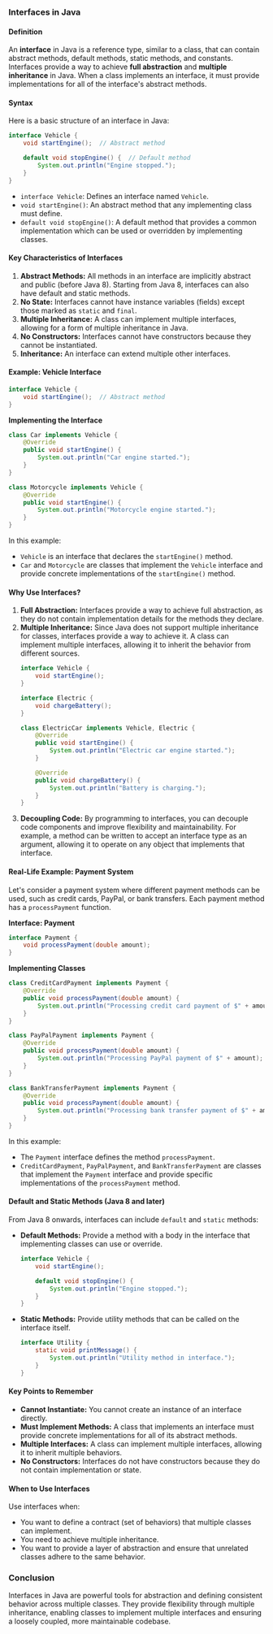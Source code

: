 ### Interfaces in Java

#### Definition
An **interface** in Java is a reference type, similar to a class, that can contain abstract methods, default methods, static methods, and constants. Interfaces provide a way to achieve **full abstraction** and **multiple inheritance** in Java. When a class implements an interface, it must provide implementations for all of the interface's abstract methods.

#### Syntax
Here is a basic structure of an interface in Java:
```java
interface Vehicle {
    void startEngine();  // Abstract method

    default void stopEngine() {  // Default method
        System.out.println("Engine stopped.");
    }
}
```
- `interface Vehicle`: Defines an interface named `Vehicle`.
- `void startEngine()`: An abstract method that any implementing class must define.
- `default void stopEngine()`: A default method that provides a common implementation which can be used or overridden by implementing classes.

#### Key Characteristics of Interfaces
1. **Abstract Methods:** All methods in an interface are implicitly abstract and public (before Java 8). Starting from Java 8, interfaces can also have default and static methods.
2. **No State:** Interfaces cannot have instance variables (fields) except those marked as `static` and `final`.
3. **Multiple Inheritance:** A class can implement multiple interfaces, allowing for a form of multiple inheritance in Java.
4. **No Constructors:** Interfaces cannot have constructors because they cannot be instantiated.
5. **Inheritance:** An interface can extend multiple other interfaces.

#### Example: Vehicle Interface
```java
interface Vehicle {
    void startEngine();  // Abstract method
}
```
**Implementing the Interface**
```java
class Car implements Vehicle {
    @Override
    public void startEngine() {
        System.out.println("Car engine started.");
    }
}

class Motorcycle implements Vehicle {
    @Override
    public void startEngine() {
        System.out.println("Motorcycle engine started.");
    }
}
```
In this example:
- `Vehicle` is an interface that declares the `startEngine()` method.
- `Car` and `Motorcycle` are classes that implement the `Vehicle` interface and provide concrete implementations of the `startEngine()` method.

#### Why Use Interfaces?
1. **Full Abstraction:** Interfaces provide a way to achieve full abstraction, as they do not contain implementation details for the methods they declare.
2. **Multiple Inheritance:** Since Java does not support multiple inheritance for classes, interfaces provide a way to achieve it. A class can implement multiple interfaces, allowing it to inherit the behavior from different sources.
   ```java
   interface Vehicle {
       void startEngine();
   }

   interface Electric {
       void chargeBattery();
   }

   class ElectricCar implements Vehicle, Electric {
       @Override
       public void startEngine() {
           System.out.println("Electric car engine started.");
       }

       @Override
       public void chargeBattery() {
           System.out.println("Battery is charging.");
       }
   }
   ```
3. **Decoupling Code:** By programming to interfaces, you can decouple code components and improve flexibility and maintainability. For example, a method can be written to accept an interface type as an argument, allowing it to operate on any object that implements that interface.

#### Real-Life Example: Payment System
Let's consider a payment system where different payment methods can be used, such as credit cards, PayPal, or bank transfers. Each payment method has a `processPayment` function.

**Interface: Payment**
```java
interface Payment {
    void processPayment(double amount);
}
```
**Implementing Classes**
```java
class CreditCardPayment implements Payment {
    @Override
    public void processPayment(double amount) {
        System.out.println("Processing credit card payment of $" + amount);
    }
}

class PayPalPayment implements Payment {
    @Override
    public void processPayment(double amount) {
        System.out.println("Processing PayPal payment of $" + amount);
    }
}

class BankTransferPayment implements Payment {
    @Override
    public void processPayment(double amount) {
        System.out.println("Processing bank transfer payment of $" + amount);
    }
}
```
In this example:
- The `Payment` interface defines the method `processPayment`.
- `CreditCardPayment`, `PayPalPayment`, and `BankTransferPayment` are classes that implement the `Payment` interface and provide specific implementations of the `processPayment` method.

#### Default and Static Methods (Java 8 and later)
From Java 8 onwards, interfaces can include `default` and `static` methods:
- **Default Methods:** Provide a method with a body in the interface that implementing classes can use or override.
    ```java
    interface Vehicle {
        void startEngine();

        default void stopEngine() {
            System.out.println("Engine stopped.");
        }
    }
    ```
- **Static Methods:** Provide utility methods that can be called on the interface itself.
    ```java
    interface Utility {
        static void printMessage() {
            System.out.println("Utility method in interface.");
        }
    }
    ```

#### Key Points to Remember
- **Cannot Instantiate:** You cannot create an instance of an interface directly.
- **Must Implement Methods:** A class that implements an interface must provide concrete implementations for all of its abstract methods.
- **Multiple Interfaces:** A class can implement multiple interfaces, allowing it to inherit multiple behaviors.
- **No Constructors:** Interfaces do not have constructors because they do not contain implementation or state.

#### When to Use Interfaces
Use interfaces when:
- You want to define a contract (set of behaviors) that multiple classes can implement.
- You need to achieve multiple inheritance.
- You want to provide a layer of abstraction and ensure that unrelated classes adhere to the same behavior.

### Conclusion
Interfaces in Java are powerful tools for abstraction and defining consistent behavior across multiple classes. They provide flexibility through multiple inheritance, enabling classes to implement multiple interfaces and ensuring a loosely coupled, more maintainable codebase.